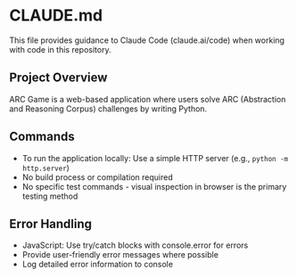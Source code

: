 # CLAUDE.md

This file provides guidance to Claude Code (claude.ai/code) when working with code in this repository.

## Project Overview
ARC Game is a web-based application where users solve ARC (Abstraction and Reasoning Corpus) challenges by writing Python.

## Commands
- To run the application locally: Use a simple HTTP server (e.g., `python -m http.server`)
- No build process or compilation required
- No specific test commands - visual inspection in browser is the primary testing method

## Error Handling
- JavaScript: Use try/catch blocks with console.error for errors
- Provide user-friendly error messages where possible
- Log detailed error information to console
